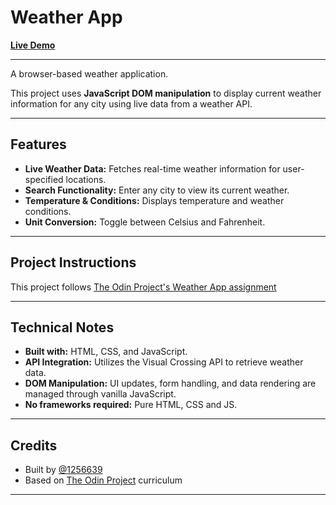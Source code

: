 # Weather App

[**Live Demo**](http://1256639.github.io/weather-app)  

---

A browser-based weather application.

This project uses **JavaScript DOM manipulation** to display current weather information for any city using live data from a weather API.

---

## Features

- **Live Weather Data:** Fetches real-time weather information for user-specified locations.
- **Search Functionality:** Enter any city to view its current weather.
- **Temperature & Conditions:** Displays temperature and weather conditions.
- **Unit Conversion:** Toggle between Celsius and Fahrenheit.

---

## Project Instructions

This project follows [The Odin Project's Weather App assignment](https://www.theodinproject.com/lessons/node-path-javascript-weather-app)

---

## Technical Notes

- **Built with:** HTML, CSS, and JavaScript.
- **API Integration:** Utilizes the Visual Crossing API to retrieve weather data.
- **DOM Manipulation:** UI updates, form handling, and data rendering are managed through vanilla JavaScript.
- **No frameworks required:** Pure HTML, CSS and JS.

---

## Credits

- Built by [@1256639](https://github.com/1256639)
- Based on [The Odin Project](https://www.theodinproject.com/) curriculum

---